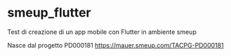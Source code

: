 # smeup_flutter
Test di creazione di un app mobile con Flutter in ambiente smeup

Nasce dal progetto PD000181
https://mauer.smeup.com/TACPG-PD000181
